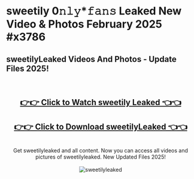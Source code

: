 # sweetily 0𝚗𝚕𝚢*𝚏𝚊𝚗𝚜 Leaked New Video & Photos February 2025 #x3786

<h2>sweetilyLeaked Videos And Photos - Update Files 2025!</h2>
<br>
<div align="center">
<h2><a href="https://mediaupload.pro?title=sweetily&ref=11F" rel="nofollow">👉👉 Click to Watch sweetily Leaked 👈👈</a></h2>
<h2><a href="https://mediaupload.pro?title=sweetily&ref=11F" rel="nofollow">👉👉 Click to Download sweetilyLeaked 👈👈</a></h2>
<br>
Get sweetilyleaked and all content. Now you can access all videos and pictures of sweetilyleaked. New Updated Files 2025!
<br>
<br>
<a href="https://mediaupload.pro?title=sweetily&ref=11F" rel="nofollow" data-target="animated-image.originalLink"><img src="https://i.ibb.co/Gkj2r4b/banner.png" alt="sweetilyleaked" style="max-width: 100%; display: inline-block;" data-target="animated-image.originalImage"></a>
</div>
<br>

